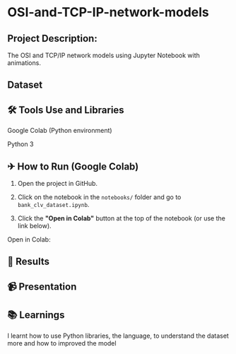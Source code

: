 # OSI-and-TCP-IP-network-models

## Project Description:

The OSI and TCP/IP network models using Jupyter Notebook with animations.

## Dataset


## 🛠 Tools Use and Libraries

Google Colab (Python environment)

Python 3

## ✈ How to Run (Google Colab)


1. Open the project in GitHub.
   
2. Click on the notebook in the `notebooks/` folder and go to `bank_clv_dataset.ipynb`.
   
3. Click the **"Open in Colab"** button at the top of the notebook (or use the link below).

Open in Colab:




  
## 🔎 Results


## 📹 Presentation


## 📚 Learnings


I learnt how to use Python libraries, the language, to understand the dataset more and how to improved the model

